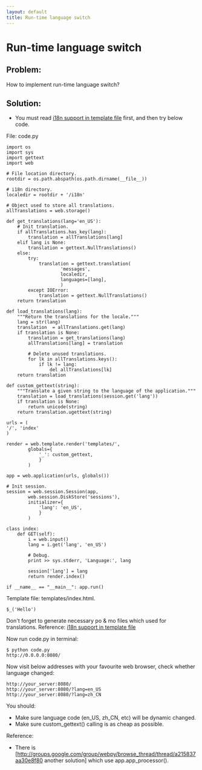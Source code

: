 ```yaml
---
layout: default
title: Run-time language switch
---
```


# Run-time language switch

## Problem:
How to implement run-time language switch?

## Solution:

 * You must read [i18n support in template file](/i18n_support_in_template_file) first, and then try below code.

File: code.py

    import os
    import sys
    import gettext
    import web
    
    # File location directory.
    rootdir = os.path.abspath(os.path.dirname(__file__))
    
    # i18n directory.
    localedir = rootdir + '/i18n'
    
    # Object used to store all translations.
    allTranslations = web.storage()
    
    def get_translations(lang='en_US'):
        # Init translation.
        if allTranslations.has_key(lang):
            translation = allTranslations[lang]
        elif lang is None:
            translation = gettext.NullTranslations()
        else:
            try:
                translation = gettext.translation(
                        'messages',
                        localedir,
                        languages=[lang],
                        )
            except IOError:
                translation = gettext.NullTranslations()
        return translation
    
    def load_translations(lang):
        """Return the translations for the locale."""
        lang = str(lang)
        translation  = allTranslations.get(lang)
        if translation is None:
            translation = get_translations(lang)
            allTranslations[lang] = translation
    
            # Delete unused translations.
            for lk in allTranslations.keys():
                if lk != lang:
                    del allTranslations[lk]
        return translation
    
    def custom_gettext(string):
        """Translate a given string to the language of the application."""
        translation = load_translations(session.get('lang'))
        if translation is None:
            return unicode(string)
        return translation.ugettext(string)
    
    urls = (
    '/', 'index'
    )
    
    render = web.template.render('templates/',
            globals={
                '_': custom_gettext,
                }
            )
    
    app = web.application(urls, globals())
    
    # Init session.
    session = web.session.Session(app,
            web.session.DiskStore('sessions'),
            initializer={
                'lang': 'en_US',
                }
            )
    
    class index:
        def GET(self):
            i = web.input()
            lang = i.get('lang', 'en_US')

            # Debug.
            print >> sys.stderr, 'Language:', lang

            session['lang'] = lang
            return render.index()
    
    if __name__ == "__main__": app.run()


Template file: templates/index.html.

    $_('Hello')

Don't forget to generate necessary po & mo files which used for translations. Reference: [i18n support in template file](/i18n_support_in_template_file)

Now run code.py in terminal:

    $ python code.py
    http://0.0.0.0:8080/

Now visit below addresses with your favourite web browser, check whether language changed:

    http://your_server:8080/
    http://your_server:8080/?lang=en_US
    http://your_server:8080/?lang=zh_CN

You should:

 * Make sure language code (en_US, zh_CN, etc) will be dynamic changed.
 * Make sure custom_gettext() calling  is as cheap as possible.

Reference:

 * There is [http://groups.google.com/group/webpy/browse_thread/thread/a215837aa30e8f80 another solution] which use app.app_processor().